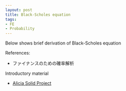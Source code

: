 ```yaml
---
layout: post
title: Black-Scholes equation
tags: 
- FE 
- Probability
---
```


<script src="https://cdn.mathjax.org/mathjax/latest/MathJax.js?config=TeX-AMS-MML_HTMLorMML" type="text/javascript"></script>
Below shows brief derivation of Black-Scholes equation


References:


* ファイナンスのための確率解析

Introductory material<br>
* [Alicia Solid Project](https://www.youtube.com/watch?v=NE1W0wJH8q8)
